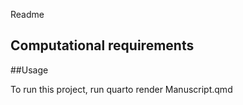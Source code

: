 Readme 

## Computational requirements 

##Usage

To run this project, run quarto render Manuscript.qmd


